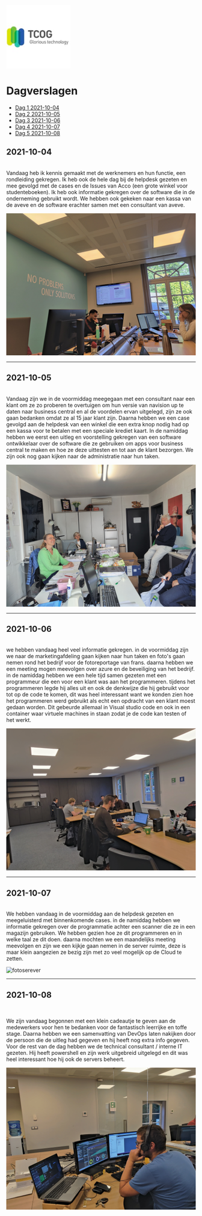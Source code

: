 ![logoTCOG](images/TCOGlogo.jfif)

# Dagverslagen

* [Dag 1  2021-10-04](#2021-10-04)
* [Dag 2  2021-10-05](#2021-10-05)
* [Dag 3  2021-10-06](#2021-10-06)
* [Dag 4  2021-10-07](#2021-10-07)
* [Dag 5  2021-10-08](#2021-10-08)

## 2021-10-04

<br>
Vandaag heb ik kennis gemaakt met de werknemers en hun functie, een rondleiding gekregen. Ik heb ook de hele dag bij de helpdesk gezeten en mee gevolgd met de cases en de Issues van Acco (een grote winkel voor studenteboeken). Ik heb ook informatie gekregen over de software die in de onderneming gebruikt wordt. We hebben ook gekeken naar een kassa van de aveve en de software erachter samen met een consultant van aveve.

![dagverslagfoto#1](images/helpdesk.jpg)

<hr>

## 2021-10-05

<br>
Vandaag zijn we in de voormiddag meegegaan met een consultant naar een klant om ze zo proberen te overtuigen om hun versie van navision up te daten naar business central en al de voordelen ervan uitgelegd, zijn ze ook gaan bedanken omdat ze al 15 jaar klant zijn. Daarna hebben we een case gevolgd aan de helpdesk van een winkel die een extra knop nodig had op een kassa voor te betalen met een speciale krediet kaart. In de namiddag hebben we eerst een uitleg en voorstelling gekregen van een software ontwikkelaar over de software die ze gebruiken om apps voor business central te maken en hoe ze deze uittesten en tot aan de klant bezorgen.
We zijn ook nog gaan kijken naar de administratie naar hun taken.

![dagerslagfoto#2](images/bezoekklant.jpg)

<hr>

## 2021-10-06

<br>
we hebben vandaag heel veel informatie gekregen. in de voormiddag zijn we naar de marketingafdeling gaan kijken naar hun taken en foto's gaan nemen rond het bedrijf voor de fotoreportage van frans. daarna hebben we een meeting mogen meevolgen over azure en de beveiliging van het bedrijf. in de namiddag hebben we een hele tijd samen gezeten met een programmeur die een voor een klant was aan het programmeren. tijdens het programmeren legde hij alles uit en ook de denkwijze die hij gebruikt voor tot op de code te komen, dit was heel interessant want we konden zien hoe het programmeren werd gebruikt als echt een opdracht van een klant moest gedaan worden. Dit gebeurde allemaal in Visual studio code en ook in een container waar virtuele machines in staan zodat je de code kan testen of het werkt.

![fotodag3](images/fotoDAG3.jpg)
<hr>

## 2021-10-07

<br>
We hebben vandaag in de voormiddag aan de helpdesk gezeten en meegeluisterd met binnenkomende cases. in de namiddag hebben we informatie gekregen over de programmatie achter een scanner die ze in een magazijn gebruiken. We hebben gezien hoe ze dit programmeren en in welke taal ze dit doen.
daarna mochten we een maandelijks meeting meevolgen en zijn we een kijkje gaan nemen in de server ruimte, deze is maar klein aangezien ze bezig zijn met zo veel mogelijk op de Cloud te zetten.

![fotoserever](images/fotoserver.jpg)
<hr>

## 2021-10-08

<br>

We zijn vandaag begonnen met een klein cadeautje te geven aan de medewerkers voor hen te bedanken voor de fantastisch leerrijke en toffe stage. Daarna hebben we een samenvatting van DevOps laten nakijken door de persoon die de uitleg had gegeven en hij heeft nog extra info gegeven. Voor de rest van de dag hebben we de technical consultant / interne IT gezeten. Hij heeft powershell en zijn werk uitgebreid uitgelegd en dit was heel interessant hoe hij ook de servers beheert.

![fotodag8](images/Foto8.jpg)

